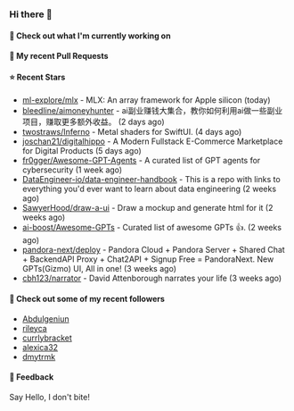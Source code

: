 ### Hi there 👋

#### 👷 Check out what I'm currently working on

#### 🔨 My recent Pull Requests


#### ⭐ Recent Stars

- [ml-explore/mlx](https://github.com/ml-explore/mlx) - MLX: An array framework for Apple silicon (today)
- [bleedline/aimoneyhunter](https://github.com/bleedline/aimoneyhunter) - ai副业赚钱大集合，教你如何利用ai做一些副业项目，赚取更多额外收益。 (2 days ago)
- [twostraws/Inferno](https://github.com/twostraws/Inferno) - Metal shaders for SwiftUI. (4 days ago)
- [joschan21/digitalhippo](https://github.com/joschan21/digitalhippo) - A Modern Fullstack E-Commerce Marketplace for Digital Products (5 days ago)
- [fr0gger/Awesome-GPT-Agents](https://github.com/fr0gger/Awesome-GPT-Agents) - A curated list of GPT agents for cybersecurity (1 week ago)
- [DataEngineer-io/data-engineer-handbook](https://github.com/DataEngineer-io/data-engineer-handbook) - This is a repo with links to everything you&#39;d ever want to learn about data engineering (2 weeks ago)
- [SawyerHood/draw-a-ui](https://github.com/SawyerHood/draw-a-ui) - Draw a mockup and generate html for it (2 weeks ago)
- [ai-boost/Awesome-GPTs](https://github.com/ai-boost/Awesome-GPTs) - Curated list of awesome GPTs 👍. (2 weeks ago)
- [pandora-next/deploy](https://github.com/pandora-next/deploy) - Pandora Cloud &#43; Pandora Server &#43; Shared Chat &#43; BackendAPI Proxy &#43; Chat2API &#43; Signup Free = PandoraNext. New GPTs(Gizmo) UI, All in one! (3 weeks ago)
- [cbh123/narrator](https://github.com/cbh123/narrator) - David Attenborough narrates your life (3 weeks ago)

#### 👯 Check out some of my recent followers

- [Abdulgeniun](https://github.com/Abdulgeniun)
- [rileyca](https://github.com/rileyca)
- [currlybracket](https://github.com/currlybracket)
- [alexica32](https://github.com/alexica32)
- [dmytrmk](https://github.com/dmytrmk)

#### 💬 Feedback

Say Hello, I don't bite!